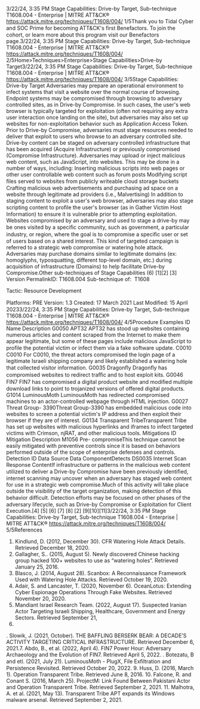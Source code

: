 3/22/24, 3:35 PM Stage Capabilities: Drive-by Target, Sub-technique T1608.004 - Enterprise | MITRE ATT&CK®
https://attack.mitre.org/techniques/T1608/004/ 1/5Thank you to Tidal Cyber and SOC Prime for becoming ATT&CK's ﬁrst Benefactors. To join the cohort, or learn more about this program visit our
Benefactors page.3/22/24, 3:35 PM Stage Capabilities: Drive-by Target, Sub-technique T1608.004 - Enterprise | MITRE ATT&CK®
https://attack.mitre.org/techniques/T1608/004/ 2/5Home>Techniques>Enterprise>Stage Capabilities>Drive-by Target3/22/24, 3:35 PM Stage Capabilities: Drive-by Target, Sub-technique T1608.004 - Enterprise | MITRE ATT&CK®
https://attack.mitre.org/techniques/T1608/004/ 3/5Stage Capabilities: Drive-by Target
Adversaries may prepare an operational environment to infect systems that visit a website over the normal course of browsing. Endpoint
systems may be compromised through browsing to adversary controlled sites, as in Drive-by Compromise. In such cases, the user's web
browser is typically targeted for exploitation (often not requiring any extra user interaction once landing on the site), but adversaries may
also set up websites for non-exploitation behavior such as Application Access Token. Prior to Drive-by Compromise, adversaries must stage
resources needed to deliver that exploit to users who browse to an adversary controlled site. Drive-by content can be staged on adversary
controlled infrastructure that has been acquired (Acquire Infrastructure) or previously compromised (Compromise Infrastructure).
Adversaries may upload or inject malicious web content, such as JavaScript, into websites. This may be done in a number of ways,
including:
Inserting malicious scripts into web pages or other user controllable web content such as forum posts
Modifying script ﬁles served to websites from publicly writeable cloud storage buckets
Crafting malicious web advertisements and purchasing ad space on a website through legitimate ad providers (i.e., Malvertising)
In addition to staging content to exploit a user's web browser, adversaries may also stage scripting content to proﬁle the user's browser (as in
Gather Victim Host Information) to ensure it is vulnerable prior to attempting exploitation.
Websites compromised by an adversary and used to stage a drive-by may be ones visited by a speciﬁc community, such as government, a
particular industry, or region, where the goal is to compromise a speciﬁc user or set of users based on a shared interest. This kind of targeted
campaign is referred to a strategic web compromise or watering hole attack.
Adversaries may purchase domains similar to legitimate domains (ex: homoglyphs, typosquatting, different top-level domain, etc.) during
acquisition of infrastructure (Domains) to help facilitate Drive-by Compromise.Other sub-techniques of Stage Capabilities (6)
[1][2]
[3]
Version PermalinkID: T1608.004
Sub-technique of:  T1608

Tactic: Resource Development

Platforms: PRE
Version: 1.3
Created: 17 March 2021
Last Modiﬁed: 15 April 20233/22/24, 3:35 PM Stage Capabilities: Drive-by Target, Sub-technique T1608.004 - Enterprise | MITRE ATT&CK®
https://attack.mitre.org/techniques/T1608/004/ 4/5Procedure Examples
ID Name Description
G0050 APT32 APT32 has stood up websites containing numerous articles and content scraped from the Internet to
make them appear legitimate, but some of these pages include malicious JavaScript to proﬁle the
potential victim or infect them via a fake software update.
C0010 C0010 For C0010, the threat actors compromised the login page of a legitimate Israeli shipping company and
likely established a watering hole that collected visitor information.
G0035 Dragonﬂy Dragonﬂy has compromised websites to redirect traﬃc and to host exploit kits.
G0046 FIN7 FIN7 has compromised a digital product website and modiﬁed multiple download links to point to
trojanized versions of offered digital products.
G1014 LuminousMoth LuminousMoth has redirected compromised machines to an actor-controlled webpage through HTML
injection.
G0027 Threat Group-
3390Threat Group-3390 has embedded malicious code into websites to screen a potential victim's IP address
and then exploit their browser if they are of interest.
G0134 Transparent
TribeTransparent Tribe has set up websites with malicious hyperlinks and iframes to infect targeted victims
with Crimson, njRAT, and other malicious tools.
Mitigations
ID Mitigation Description
M1056 Pre-
compromiseThis technique cannot be easily mitigated with preventive controls since it is based on behaviors performed
outside of the scope of enterprise defenses and controls.
Detection
ID Data Source Data ComponentDetects
DS0035 Internet Scan Response
ContentIf infrastructure or patterns in the malicious web content utilized to deliver a Drive-by
Compromise have been previously identiﬁed, internet scanning may uncover when an
adversary has staged web content for use in a strategic web compromise.Much of this
activity will take place outside the visibility of the target organization, making detection of
this behavior diﬃcult. Detection efforts may be focused on other phases of the adversary
lifecycle, such as Drive-by Compromise or Exploitation for Client Execution.[4]
[5]
[6]
[7]
[8]
[2]
[9][10][11]3/22/24, 3:35 PM Stage Capabilities: Drive-by Target, Sub-technique T1608.004 - Enterprise | MITRE ATT&CK®
https://attack.mitre.org/techniques/T1608/004/ 5/5References
1. Kindlund, D. (2012, December 30). CFR Watering Hole Attack
Details. Retrieved December 18, 2020.
2. Gallagher, S.. (2015, August 5). Newly discovered Chinese
hacking group hacked 100+ websites to use as “watering
holes”. Retrieved January 25, 2016.
3. Blasco, J. (2014, August 28). Scanbox: A Reconnaissance
Framework Used with Watering Hole Attacks. Retrieved
October 19, 2020.
4. Adair, S. and Lancaster, T. (2020, November 6). OceanLotus:
Extending Cyber Espionage Operations Through Fake
Websites. Retrieved November 20, 2020.
5. Mandiant Israel Research Team. (2022, August 17). Suspected
Iranian Actor Targeting Israeli Shipping, Healthcare,
Government and Energy Sectors. Retrieved September 21,
2022.
. Slowik, J. (2021, October). THE BAFFLING BERSERK BEAR: A
DECADE’S ACTIVITY TARGETING CRITICAL
INFRASTRUCTURE. Retrieved December 6, 2021.7. Abdo, B., et al. (2022, April 4). FIN7 Power Hour: Adversary
Archaeology and the Evolution of FIN7. Retrieved April 5,
2022.
. Botezatu, B and etl. (2021, July 21). LuminousMoth - PlugX,
File Exﬁltration and Persistence Revisited. Retrieved October
20, 2022.
9. Huss, D. (2016, March 1). Operation Transparent Tribe.
Retrieved June 8, 2016.
10. Falcone, R. and Conant S. (2016, March 25). ProjectM: Link
Found Between Pakistani Actor and Operation Transparent
Tribe. Retrieved September 2, 2021.
11. Malhotra, A. et al. (2021, May 13). Transparent Tribe APT
expands its Windows malware arsenal. Retrieved September
2, 2021.